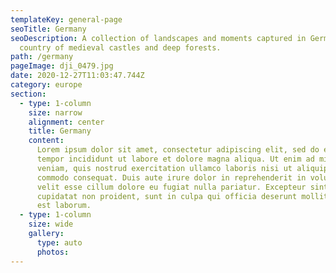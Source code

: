 ```yaml
---
templateKey: general-page
seoTitle: Germany
seoDescription: A collection of landscapes and moments captured in Germany, the
  country of medieval castles and deep forests.
path: /germany
pageImage: dji_0479.jpg
date: 2020-12-27T11:03:47.744Z
category: europe
section:
  - type: 1-column
    size: narrow
    alignment: center
    title: Germany
    content:
      Lorem ipsum dolor sit amet, consectetur adipiscing elit, sed do eiusmod
      tempor incididunt ut labore et dolore magna aliqua. Ut enim ad minim
      veniam, quis nostrud exercitation ullamco laboris nisi ut aliquip ex ea
      commodo consequat. Duis aute irure dolor in reprehenderit in voluptate
      velit esse cillum dolore eu fugiat nulla pariatur. Excepteur sint occaecat
      cupidatat non proident, sunt in culpa qui officia deserunt mollit anim id
      est laborum.
  - type: 1-column
    size: wide
    gallery:
      type: auto
      photos:
---
```

